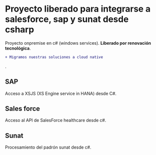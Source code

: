 # Proyecto liberado para integrarse a salesforce, sap y sunat desde csharp
Proyecto onpremise en c# (windows services). **Liberado por renovación tecnológica**. 
```diff
+ Migramos nuestras soluciones a cloud native
```
.


## SAP
Acceso a XSJS (XS Engine service in HANA) desde C#.


## Sales force
Acceso al API de SalesForce healthcare desde c#.

## Sunat
Procesamiento del padrón sunat desde c#.

